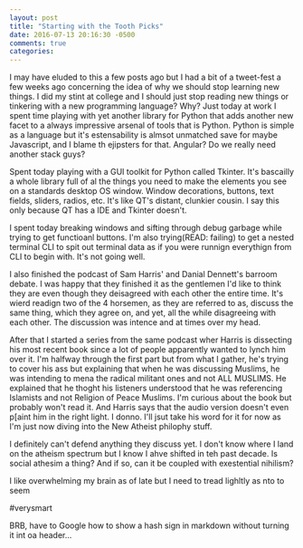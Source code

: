 ```yaml
---
layout: post
title: "Starting with the Tooth Picks"
date: 2016-07-13 20:16:30 -0500
comments: true
categories: 
---
```


I may have eluded to this a few posts ago but I had a bit of a tweet-fest a few weeks ago concerning the idea of why we should stop learning new things. I did my stint  at college and I should just stop reading new things or tinkering with a new programming language? Why? Just today at work I spent time playing with yet another library for Python that adds another new facet to a always impressive arsenal of tools that is Python. Python is simple as a language but it's estensability is almsot unmatched save for maybe Javascript, and I blame th ejipsters for that. Angular? Do we really need another stack guys?

Spent today playing with a GUI toolkit for Python called Tkinter. It's bascailly a whole library full of al the things you need to make the elements you see on a standards desktop OS window. Window decorations, buttons, text fields, sliders, radios, etc. It's like QT's distant, clunkier cousin. I say this only because QT has a IDE and Tkinter doesn't. 

I spent today breaking windows and sifting through debug garbage while trying to get functioanl buttons. I'm also trying(READ: failing) to get a nested terminal CLI to spit out terminal data as if you were runnign everythign from CLI to begin with. It's not going well.

I also finished the podcast of Sam Harris' and Danial Dennett's barroom debate. I was happy that they finished it as the gentlemen I'd like to think they are even though they deisagreed with each other the entire time. It's wierd readign two of the 4 horsemen, as they are referred to as, discuss the same thing, which they agree on, and yet, all the while disagreeing with each other. The discussion was intence and at times over my head.

After that I started a series from the same podcast wher Harris is dissecting his most recent book since a lot of people apparently wanted to lynch him over it. I'm halfway through the first part but from what I gather, he's trying to cover his ass but explaining that when he was discussing Muslims, he was intending to mena the radical militant ones and not ALL MUSLIMS. He explained that he thoght his listeners understood that he was referencing Islamists and not Religion of Peace Muslims. I'm curious about the book but probably won't read it. And Harris says that the audio version doesn't even p[aint him in the right light. I donno. I'll jsut take his word for it for now as I'm just now diving into the New Atheist philophy stuff. 

I definitely can't defend anything they discuss yet. I don't know where I land on the atheism spectrum but I know I ahve shifted in teh past decade. Is social athesim a thing? And if so, can it be coupled with exestential nihilism? 

I like overwhelming my brain as of late but I need to tread lighltly as nto to seem <p>#verysmart</p>

BRB, have to Google how to show a hash sign in markdown without turning it int oa header...